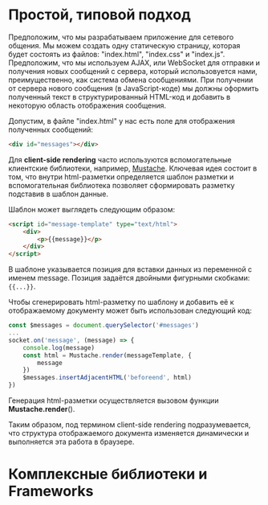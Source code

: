 # Простой, типовой подход

Предположим, что мы разрабатываем приложение для сетевого общения. Мы можем создать одну статическую страницу, которая будет состоять из файлов: "index.html", "index.css" и "index.js". Предположим, что мы используем AJAX, или WebSocket для отправки и получения новых сообщений с сервера, который использовуется нами, преимущественно, как система обмена сообщениями. При получении от сервера нового сообщения (в JavaScript-коде) мы должны оформить полученный текст в структурированный HTML-код и добавить в некоторую область отображения сообщения.

Допустим, в файле "index.html" у нас есть поле для отображения полученных сообщений:

```html
<div id="messages"></div>
```

Для **client-side rendering** часто используются вспомогательные клиентские библиотеки, например, [Mustache](https://github.com/Mustache/Mustache). Ключевая идея состоит в том, что внутри html-разметки определяется шаблон разметки и вспомогательная библиотека позволяет сформировать разметку подставив в шаблон данные.

Шаблон может выглядеть следующим образом:

```html
<script id="message-template" type="text/html">
	<div>
		<p>{{message}}</p>
	</div>
</script>
```

В шаблоне указывается позиция для вставки данных из переменной с именем message. Позиция задаётся двойными фигурными скобками: `{{...}}`.

Чтобы сгенерировать html-разметку по шаблону и добавить её к отображаемому документу может быть использован следующий код:

```javascript
const $messages = document.querySelector('#messages')
...
socket.on('message', (message) => {
	console.log(message)
	const html = Mustache.render(messageTemplate, {
		message
	})
	$messages.insertAdjacentHTML('beforeend', html)
})
```

Генерация html-разметки осуществляется вызовом функции **Mustache.render**().

Таким образом, под термином client-side rendering подразумевается, что структура отображаемого документа изменяется динамически и выполняется эта работа в браузере.

# Комплексные библиотеки и Frameworks
